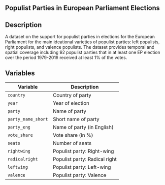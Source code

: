 Populist Parties in European Parliament Elections
---

## Description

A dataset on the support for populist parties in elections for the European Parliament for the main ideational varieties of populist parties: left populists, right populists, and valence populists. The dataset provides temporal and spatial coverage including 92 populist parties that in at least one EP election over the period 1979-2019 received at least 1% of the votes.

## Variables

| Variable |  Description
| - | - 
| `country` | Country of party
| `year` | Year of election
| `party` | Name of party
| `party_name_short` | Short name of party
| `party_eng` | Name of party (in English)
| `vote_share` | Vote share (in %)
| `seats` | Number of seats
| `rightwing` | Populist party: Right-wing
| `radicalright` | Populist party: Radical right
| `leftwing` | Populist party: Left-wing
| `valence` | Populist party: Valence
